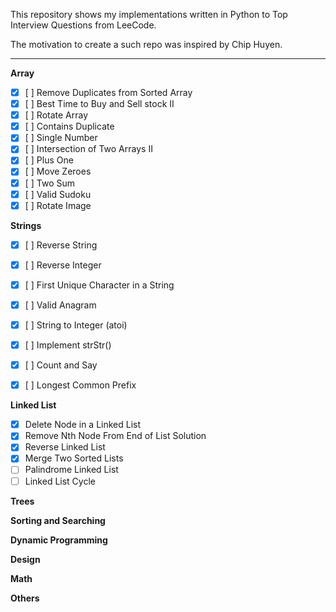 This repository shows my implementations written in Python to Top Interview Questions from LeeCode.

The motivation to create a such repo was inspired by Chip Huyen.

---

__Array__
- [x] [ ] Remove Duplicates from Sorted Array
- [x] [ ] Best Time to Buy and Sell stock II
- [x] [ ] Rotate Array
- [x] [ ] Contains Duplicate
- [x] [ ] Single Number
- [x] [ ] Intersection of Two Arrays II
- [x] [ ] Plus One
- [x] [ ] Move Zeroes
- [x] [ ] Two Sum
- [x] [ ] Valid Sudoku
- [x] [ ] Rotate Image

__Strings__
- [x] [ ] Reverse String
- [x] [ ] Reverse Integer
- [x] [ ] First Unique Character in a String
- [x] [ ] Valid Anagram
- [x] [ ] String to Integer (atoi)
- [x] [ ] Implement strStr()
- [x] [ ] Count and Say
- [x] [ ] Longest Common Prefix


__Linked List__
- [x] Delete Node in a Linked List
- [x] Remove Nth Node From End of List Solution
- [x] Reverse Linked List
- [x] Merge Two Sorted Lists
- [ ] Palindrome Linked List
- [ ] Linked List Cycle

__Trees__

__Sorting and Searching__

__Dynamic Programming__

__Design__

__Math__

__Others__
